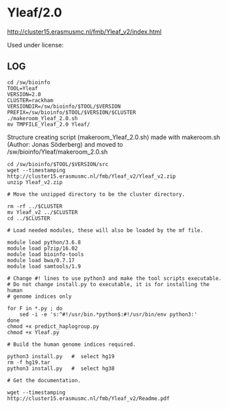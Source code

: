 Yleaf/2.0
=========

<http://cluster15.erasmusmc.nl/fmb/Yleaf_v2/index.html>

Used under license:


LOG
---

    cd /sw/bioinfo
    TOOL=Yleaf
    VERSION=2.0
    CLUSTER=rackham
    VERSIONDIR=/sw/bioinfo/$TOOL/$VERSION
    PREFIX=/sw/bioinfo/$TOOL/$VERSION/$CLUSTER
    ./makeroom_Yleaf_2.0.sh
    mv TMPFILE_Yleaf_2.0 Yleaf/

Structure creating script (makeroom_Yleaf_2.0.sh) made with makeroom.sh (Author: Jonas Söderberg) and moved to /sw/bioinfo/Yleaf/makeroom_2.0.sh

    cd /sw/bioinfo/$TOOL/$VERSION/src
    wget --timestamping http://cluster15.erasmusmc.nl/fmb/Yleaf_v2/Yleaf_v2.zip
    unzip Yleaf_v2.zip

    # Move the unzipped directory to be the cluster directory.

    rm -rf ../$CLUSTER
    mv Yleaf_v2 ../$CLUSTER
    cd ../$CLUSTER

    # Load needed modules, these will also be loaded by the mf file.

    module load python/3.6.8
    module load p7zip/16.02
    module load bioinfo-tools
    module load bwa/0.7.17
    module load samtools/1.9

    # Change #! lines to use python3 and make the tool scripts executable.
    # Do not change install.py to executable, it is for installing the human
    # genome indices only

    for F in *.py ; do
        sed -i -e 's:^#!/usr/bin.*python$:#!/usr/bin/env python3:'
    done
    chmod +x predict_haplogroup.py
    chmod +x Yleaf.py

    # Build the human genome indices required.

    python3 install.py   #  select hg19
    rm -f hg19.tar
    python3 install.py   #  select hg38

    # Get the documentation.

    wget --timestamping http://cluster15.erasmusmc.nl/fmb/Yleaf_v2/Readme.pdf

